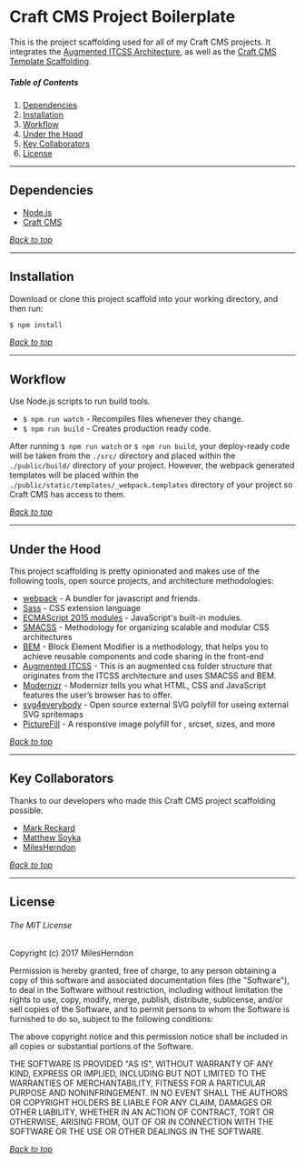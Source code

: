 # Craft CMS Project Boilerplate

This is the project scaffolding used for all of my Craft CMS projects. It integrates the [Augmented ITCSS Architecture](https://github.com/m-soyka/Augmented-ITCSS-Architecture), as well as the [Craft CMS Template Scaffolding](https://github.com/m-soyka/Craft-CMS-Template-Scaffolding).

##### Table of Contents

1. [Dependencies](#dependencies)
1. [Installation](#installation)
1. [Workflow](#workflow)
1. [Under the Hood](#under-the-hood)
1. [Key Collaborators](#key-collaborators)
1. [License](#license)


*****


## Dependencies
* [Node.js](https://nodejs.org/en/)
* [Craft CMS](https://craftcms.com)

_[Back to top](#table-of-contents)_


*****


## Installation

Download or clone this project scaffold into your working directory, and then run:

``` sh
$ npm install
```

_[Back to top](#table-of-contents)_


*****


## Workflow

Use Node.js scripts to run build tools.

* `$ npm run watch` - Recompiles files whenever they change.
* `$ npm run build` - Creates production ready code.

After running `` $ npm run watch `` or `` $ npm run build ``, your deploy-ready code will be taken from the ``./src/`` directory and placed within the ``./public/build/`` directory of your project. However, the webpack generated templates will be placed within the ``./public/static/templates/_webpack.templates`` directory of your project so Craft CMS has access to them.

_[Back to top](#table-of-contents)_


*****


## Under the Hood
This project scaffolding is pretty opinionated and makes use of the following tools, open source projects, and architecture methodologies:

* [webpack](https://webpack.js.org/) - A bundler for javascript and friends.
* [Sass](http://sass-lang.com/) - CSS extension language
* [ECMAScript 2015 modules](https://developer.mozilla.org/en-US/docs/Web/JavaScript/New_in_JavaScript/ECMAScript_2015_support_in_Mozilla) - JavaScript's built-in modules.
* [SMACSS](https://smacss.com/) - Methodology for organizing scalable and modular CSS architectures
* [BEM](http://getbem.com/) -  Block Element Modifier is a methodology, that helps you to achieve reusable components and code sharing in the front-end
* [Augmented ITCSS](https://github.com/m-soyka/Augment-ITCSS) - This is an augmented css folder structure that originates from the ITCSS architecture and uses SMACSS and BEM.
* [Modernizr](https://modernizr.com/) - Modernizr tells you what HTML, CSS and JavaScript features the user’s browser has to offer.
* [svg4everybody](https://github.com/jonathantneal/svg4everybody) - Open source external SVG polyfill for useing external SVG spritemaps
* [PictureFill](https://github.com/scottjehl/picturefill) - A responsive image polyfill for <picture>, srcset, sizes, and more

_[Back to top](#table-of-contents)_


*****


## Key Collaborators
Thanks to our developers who made this Craft CMS project scaffolding possible.
* [Mark Reckard](https://github.com/marker004)
* [Matthew Soyka](https://github.com/m-soyka)
* [MilesHerndon](https://github.com/milesherndon)

_[Back to top](#table-of-contents)_


*****


## License

###### The MIT License

Copyright (c) 2017 MilesHerndon

Permission is hereby granted, free of charge, to any person obtaining a copy of this software and associated documentation files (the "Software"), to deal in the Software without restriction, including without limitation the rights to use, copy, modify, merge, publish, distribute, sublicense, and/or sell copies of the Software, and to permit persons to whom the Software is furnished to do so, subject to the following conditions:

The above copyright notice and this permission notice shall be included in all copies or substantial portions of the Software.

THE SOFTWARE IS PROVIDED "AS IS", WITHOUT WARRANTY OF ANY KIND, EXPRESS OR IMPLIED, INCLUDING BUT NOT LIMITED TO THE WARRANTIES OF MERCHANTABILITY, FITNESS FOR A PARTICULAR PURPOSE AND NONINFRINGEMENT. IN NO EVENT SHALL THE AUTHORS OR COPYRIGHT HOLDERS BE LIABLE FOR ANY CLAIM, DAMAGES OR OTHER LIABILITY, WHETHER IN AN ACTION OF CONTRACT, TORT OR OTHERWISE, ARISING FROM, OUT OF OR IN CONNECTION WITH THE SOFTWARE OR THE USE OR OTHER DEALINGS IN THE SOFTWARE.

_[Back to top](#table-of-contents)_
